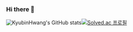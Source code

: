 ### Hi there 👋

![KyubinHwang's GitHub stats](https://github-readme-stats.vercel.app/api?username=KyubinHwang&show_icons=true&theme=cobalt)[![Solved.ac 프로필](http://mazassumnida.wtf/api/v2/generate_badge?boj=kyubin0209)](https://solved.ac/kyubin0209/) 



<!--
**KyubinHwang/KyubinHwang** is a ✨ _special_ ✨ repository because its `README.md` (this file) appears on your GitHub profile.

Here are some ideas to get you started:

- 🔭 I’m currently working on ...
- 🌱 I’m currently learning ...
- 👯 I’m looking to collaborate on ...
- 🤔 I’m looking for help with ...
- 💬 Ask me about ...
- 📫 How to reach me: ...
- 😄 Pronouns: ...
- ⚡ Fun fact: ...
-->
